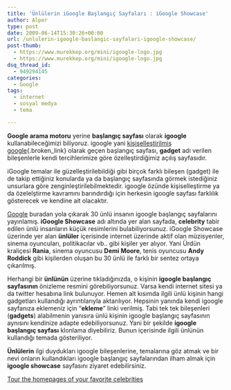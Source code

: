 ```yaml
---
title: 'Ünlülerin iGoogle Başlangıç Sayfaları : iGoogle Showcase'
author: Alper
type: post
date: 2009-06-14T15:30:26+00:00
url: /unlulerin-igoogle-baslangic-sayfalari-igoogle-showcase/
post-thumb:
  - https://www.murekkep.org/mini/igoogle-logo.jpg
  - https://www.murekkep.org/mini/igoogle-logo.jpg
dsq_thread_id:
  - 949294145
categories:
  - Google
tags:
  - internet
  - sosyal medya
  - tema

---
```

**Google arama motoru** yerine **başlangıç sayfası** olarak **igoogle** kullanabileceğimizi biliyoruz. igoogle yani [kişiselleştirilmiş google][1]{.broken_link} olarak geçen başlangıç sayfası, **gadget** adı verilen bileşenlerle kendi tercihlerimize göre özelleştirdiğimiz açılış sayfasıdır. 

iGoogle temalar ile güzelleştirilebildiği gibi birçok farklı bileşen (gadget) ile de takip ettiğiniz konularda ya da başlangıç sayfasında görmek istediğiniz unsurlara göre zenginleştirilebilmektedir. igoogle özünde kişiselleştirme ya da özelelştirme kavramını barındırdığı için herkesin igoogle sayfası farklılık gösterecek ve kendine ait olacaktır. 

[Google][2] buradan yola çıkarak 30 ünlü insanın igoogle başlangıç sayfalarını yayınlamış. **iGoogle Showcase** adı altında yer alan sayfada, **celebrity** tabir edilen ünlü insanların küçük resimlerini bulabiliyorsunuz. iGoogle Showcase üzerinde yer alan **ünlüler** içerisinde internet üzerinde aktif olan müzisyenler, sinema oyuncuları, politikacılar vb.. gibi kişiler yer alıyor. Yani Ürdün kraliçesi **Rania**, sinema oyuncusu **Demi Moore**, tenis oyuncusu **Andy Roddick** gibi kişilerden oluşan bu 30 ünlü ile farklı bir sentez ortaya çıkarılmış. 

Herhangi bir **ünlünün** üzerine tıkladığınızda, o kişinin **igoogle başlangıç sayfasının** önizleme resmini görebiliyorsunuz. Varsa kendi internet sitesi ya da twitter hesabına link bulunuyor. Hemen alt kısımda ilgili ünlü kişinin hangi gadgetları kullandığı ayrıntılarıyla aktarılıyor. Hepsinin yanında kendi igoogle sayfanıza eklemeniz için &#8220;**ekleme**&#8221; linki verilmiş. Tabi tek tek bileşenleri (**gadgets**) alabilmenin yanısıra ünlü kişinin igoogle başlangıç sayfasının aynısını kendinize adapte edebiliyorsunuz. Yani bir şekilde **igoogle başlangıç sayfası** klonlama diyebiliriz. Bunun içerisinde ilgili ünlünün kullandığı temada gösteriliyor.

**Ünlülerin** ilgi duydukları igoogle bileşenlerine, temalarına göz atmak ve bir nevi onların kullandıkları igoogle başlangıç sayfalarından ilham almak için **igoogle showcase** sayfasını ziyaret edebilirsiniz. 

[Tour the homepages of your favorite celebrities][3]

 [1]: https://www.murekkep.org/kisisel-google-igoogle-316
 [2]: http://www.google.com.tr
 [3]: http://googleblog.blogspot.com/2009/06/tour-homepages-of-your-favorite.html